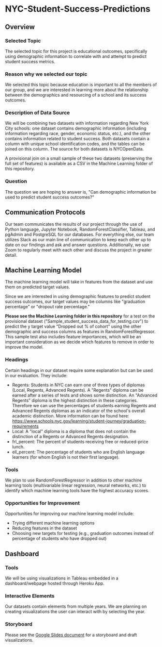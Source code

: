 # NYC-Student-Success-Predictions

## Overview

### Selected Topic
The selected topic for this project is educational outcomes, specifically using demographic information to correlate with and attempt to predict student success metrics. 


### Reason why we selected our topic
We selected this topic because education is important to all the members of our group, and we are interested in learning more about the relationship between the demographics and resourcing of a school and its success outcomes. 

### Description of Data Source
We will be combining two datasets with information regarding New York City schools: one dataset contains demographic information (including information regarding race, gender, economic status, etc.), and the other contains information related to student success. Both datasets contain a column with unique school identification codes, and the tables can be joined on this column. The source for both datasets is NYCOpenData. 

A provisional join on a small sample of these two datasets (preserving the full set of features) is available as a CSV in the Machine Learning folder of this repository.

### Question
The question we are hoping to answer is, "Can demographic information be used to predict student success outcomes?"



## Communication Protocols
Our team communicates the results of our project through the use of Python language, Jupyter Notebook, RandomForestClassifier, Tableau, and pgAdmin and PostgreSQL for our databases. For everything else, our team utilizes Slack as our main line of communication to keep each other up to date on our findings and ask and answer questions. Additionally, we use Zoom to regularly meet with each other and discuss the project in greater detail. 


## Machine Learning Model

The machine learning model will take in features from the dataset and use them on predicted target values.

Since we are interested in using demographic features to predict student success outcomes, our target values may be columns like "graduation percentage" or "dropout rate percentage."

**Please see the Machine Learning folder in this repository** for a test on the provisional dataset ("Sample_student_success_data_for_testing.csv") to predict the y target value "Dropped out % of cohort" using the other demographic and success columns as features in RandomForestRegressor. This sample test also includes feature importances, which will be an important consideration as we decide which features to remove in order to improve the model.

### Headings

Certain headings in our dataset require some explanation but can be used in our evaluation. They include:

* Regents: Students in NYC can earn one of three types of diplomas (Local, Regents, Advanced Regents). A "Regents" diploma can be earned after a series of tests and shows some distinction. An "Advanced Regents" diploma is the highest distinction in these categories. Therefore we can use the percentages of students earning Regents and Advanced Regents diplomas as an indicator of the school's overall academic distinction. More information can be found here: https://www.schools.nyc.gov/learning/student-journey/graduation-requirements
* Local: A "local" diploma is a diploma that does not contain the distinction of a Regents or Advanced Regents designation.
* frl_percent: The percent of students receiving free or reduced-price lunch.
* ell_percent: The percentage of students who are English language learners (for whom English is not their first language).


### Tools

We plan to use RandomForestRegressor in addition to other machine learning tools (multivariable linear regression, neural networks, etc.) to identify which machine learning tools have the highest accuracy scores. 


### Opportunities for Improvement 

Opportunities for improving our machine learning model include:
* Trying different machine learning options
* Reducing features in the dataset
* Choosing new targets for testing (e.g., graduation outcomes instead of percentage of students who have dropped out)


## Dashboard

### Tools 
We will be using visualizations in Tableau embedded in a dashboard/webpage hosted through Heroku App. 

### Interactive Elements
Our datasets contain elements from multiple years. We are planning on creating visualizations the user can interact with by selecting the year. 

### Storyboard 
Please see the [Google Slides document](https://docs.google.com/presentation/d/1yrxx6Bk8EuMXWr7sp-KUwkpEcP36z3AuLwSETIGqnhA/edit?usp=sharing) for a storyboard and draft visualizations. 



